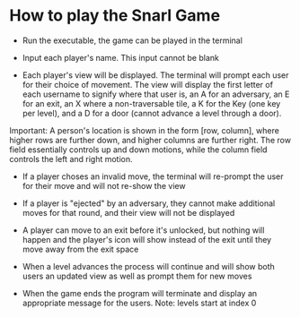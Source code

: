 # How to play the Snarl Game

- Run the executable, the game can be played in the terminal

- Input each player's name. This input cannot be blank

- Each player's view will be displayed. The terminal will prompt each user for their choice of movement. The view will display the first letter of each username to signify where that user is, an A for an adversary, an E for an exit, an X where a non-traversable tile, a K for the Key (one key per level), and a D for a door (cannot advance a level through a door).

Important: A person's location is shown in the form [row, column], where higher rows are further down, and higher columns are further right. The row field essentially controls up and down motions, while the column field controls the left and right motion.

- If a player choses an invalid move, the terminal will re-prompt the user for their move and will not re-show the view

- If a player is "ejected" by an adversary, they cannot make additional moves for that round, and their view will not be displayed

- A player can move to an exit before it's unlocked, but nothing will happen and the player's icon will show instead of the exit until they move away from the exit space

- When a level advances the process will continue and will show both users an updated view as well as prompt them for new moves

- When the game ends the program will terminate and display an appropriate message for the users. Note: levels start at index 0
